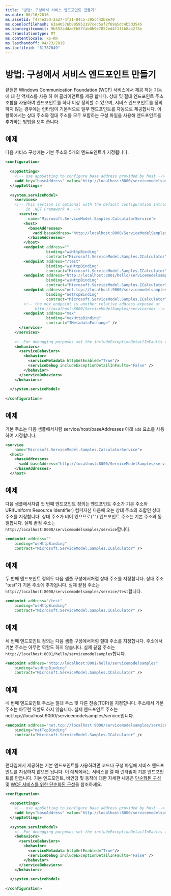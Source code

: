```yaml
---
title: '방법: 구성에서 서비스 엔드포인트 만들기'
ms.date: 06/16/2016
ms.assetid: f474e25d-2a27-4f31-84c5-395c442b8e70
ms.openlocfilehash: 63a40576b805952197cec5af2f89a5dc4b5d3545
ms.sourcegitcommit: 9b552addadfb57fab0b9e7852ed4f1f1b8a42f8e
ms.translationtype: MT
ms.contentlocale: ko-KR
ms.lasthandoff: 04/23/2019
ms.locfileid: "61787649"
---
```

# <a name="how-to-create-a-service-endpoint-in-configuration"></a>방법: 구성에서 서비스 엔드포인트 만들기
끝점은 Windows Communication Foundation (WCF) 서비스에서 제공 하는 기능에 대 한 액세스를 사용 하 여 클라이언트를 제공 합니다. 상대 및 절대 엔드포인트 주소 조합을 사용하여 엔드포인트를 하나 이상 정의할 수 있으며, 서비스 엔드포인트를 정의하지 않는 경우에는 런타임이 기본적으로 일부 엔드포인트를 자동으로 제공합니다. 이 항목에서는 상대 주소와 절대 주소를 모두 포함하는 구성 파일을 사용해 엔드포인트를 추가하는 방법을 보여 줍니다.  
  
## <a name="example"></a>예제  
 다음 서비스 구성에는 기본 주소와 5개의 엔드포인트가 지정됩니다.  
  
```xml  
<configuration>  
  
  <appSettings>  
    <!-- use appSetting to configure base address provided by host -->  
    <add key="baseAddress" value="http://localhost:8000/servicemodelsamples/service" />  
  </appSettings>  
  
  <system.serviceModel>  
    <services>  
    <!-- This section is optional with the default configuration introduced  
         in .NET Framework 4. -->  
      <service  
          name="Microsoft.ServiceModel.Samples.CalculatorService">  
        <host>  
          <baseAddresses>  
            <add baseAddress="http://localhost:8000/ServiceModelSamples/service"/>  
          </baseAddresses>  
        </host>  
        <endpoint address=""  
                  binding="wsHttpBinding"  
                  contract="Microsoft.ServiceModel.Samples.ICalculator" />  
        <endpoint address="/test"  
                  binding="wsHttpBinding"  
                  contract="Microsoft.ServiceModel.Samples.ICalculator" />  
        <endpoint address="http://localhost:8001/hello/servicemodelsamples"  
                  binding="wsHttpBinding"  
                  contract="Microsoft.ServiceModel.Samples.ICalculator" />  
        <endpoint address="net.tcp://localhost:9000/servicemodelsamples/service"  
                  binding="netTcpBinding"  
                  contract="Microsoft.ServiceModel.Samples.ICalculator" />  
        <!-- the mex endpoint is another relative address exposed at   
             http://localhost:8000/ServiceModelSamples/service/mex -->  
        <endpoint address="mex"  
                  binding="mexHttpBinding"  
                  contract="IMetadataExchange" />  
      </service>  
    </services>  
  
    <!--For debugging purposes set the includeExceptionDetailInFaults attribute to true-->  
    <behaviors>  
      <serviceBehaviors>  
        <behavior>  
          <serviceMetadata httpGetEnabled="True"/>  
          <serviceDebug includeExceptionDetailInFaults="False" />  
        </behavior>  
      </serviceBehaviors>  
    </behaviors>  
  
  </system.serviceModel>  
  
</configuration>  
```  
  
## <a name="example"></a>예제  
 기본 주소는 다음 샘플에서처럼 service/host/baseAddresses 아래 `add` 요소를 사용하여 지정합니다.  
  
```xml  
<service   
    name="Microsoft.ServiceModel.Samples.CalculatorService">  
  <host>  
    <baseAddresses>  
      <add baseAddress="http://localhost:8000/ServiceModelSamples/service"/>  
    </baseAddresses>  
  </host>  
```  
  
## <a name="example"></a>예제  
 다음 샘플에서처럼 첫 번째 엔드포인트 정의는 엔드포인트 주소가 기본 주소와 URI(Uniform Resource Identifier) 컴퍼지션 다음에 오는 상대 주소의 조합인 상대 주소를 지정합니다. 상대 주소가 비어 있으므로("") 엔드포인트 주소는 기본 주소와 동일합니다. 실제 끝점 주소는 `http://localhost:8000/servicemodelsamples/service`합니다.  
  
```xml  
<endpoint address=""   
    binding="wsHttpBinding"  
    contract="Microsoft.ServiceModel.Samples.ICalculator" />  
```  
  
## <a name="example"></a>예제  
 두 번째 엔드포인트 정의도 다음 샘플 구성에서처럼 상대 주소를 지정합니다. 상대 주소 "test"가 기본 주소에 추가됩니다. 실제 끝점 주소는 `http://localhost:8000/servicemodelsamples/service/test`합니다.  
  
```xml  
<endpoint address="/test"  
    binding="wsHttpBinding"  
    contract="Microsoft.ServiceModel.Samples.ICalculator" />  
```  
  
## <a name="example"></a>예제  
 세 번째 엔드포인트 정의는 다음 샘플 구성에서처럼 절대 주소를 지정합니다. 주소에서 기본 주소는 아무런 역할도 하지 않습니다. 실제 끝점 주소는 `http://localhost:8001/hello/servicemodelsamples`합니다.  
  
```xml  
<endpoint address="http://localhost:8001/hello/servicemodelsamples"  
    binding="wsHttpBinding"  
    contract="Microsoft.ServiceModel.Samples.ICalculator" />  
```  
  
## <a name="example"></a>예제  
 네 번째 엔드포인트 주소는 절대 주소 및 다른 전송(TCP)을 지정합니다. 주소에서 기본 주소는 아무런 역할도 하지 않습니다. 실제 엔드포인트 주소는 net.tcp://localhost:9000/servicemodelsamples/service입니다.  
  
```xml  
<endpoint address="net.tcp://localhost:9000/servicemodelsamples/service"  
    binding="netTcpBinding"  
    contract="Microsoft.ServiceModel.Samples.ICalculator" />  
```  
  
## <a name="example"></a>예제  
 런타임에서 제공하는 기본 엔드포인트를 사용하려면 코드나 구성 파일에 서비스 엔드포인트를 지정하지 않으면 됩니다. 이 예제에서는 서비스를 열 때 런타임이 기본 엔드포인트를 만듭니다. 기본 엔드포인트, 바인딩 및 동작에 대한 자세한 내용은 [단순화된 구성](../../../../docs/framework/wcf/simplified-configuration.md) 및 [WCF 서비스를 위한 단순화된 구성](../../../../docs/framework/wcf/samples/simplified-configuration-for-wcf-services.md)을 참조하세요.  
  
```xml  
<configuration>  
  
  <appSettings>  
    <!-- use appSetting to configure base address provided by host -->  
    <add key="baseAddress" value="http://localhost:8000/servicemodelsamples/service" />  
  </appSettings>  
  
  <system.serviceModel>  
    <!--For debugging purposes set the includeExceptionDetailInFaults attribute to true-->  
    <behaviors>  
      <serviceBehaviors>  
        <behavior>  
          <serviceMetadata httpGetEnabled="True"/>  
          <serviceDebug includeExceptionDetailInFaults="False" />  
        </behavior>  
      </serviceBehaviors>  
    </behaviors>  
  
  </system.serviceModel>  
  
</configuration>  
```
